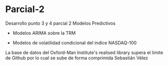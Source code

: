 # Parcial-2
Desarrollo punto 3 y 4 parcial 2 Modelos Predictivos

+ Modelos ARIMA sobre la TRM

+ Modelos de volatilidad condicional del indice NASDAQ-100


La base de datos del Oxford-Man Institute's realised library supera el limite de Github por lo cual se sube de forma comprimida
Sebastián Vélez

